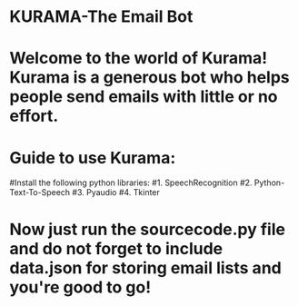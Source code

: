 # KURAMA-The Email Bot
# Welcome to the world of Kurama! Kurama is a generous bot who helps people send emails with little or no effort.
# Guide to use Kurama:
#Install the following python libraries:
#1. SpeechRecognition
#2. Python-Text-To-Speech
#3. Pyaudio
#4. Tkinter
# Now just run the sourcecode.py file and do not forget to include data.json for storing email lists and you're good to go!
